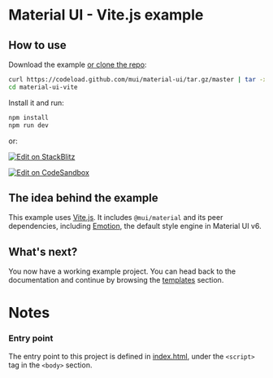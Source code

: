 # Material UI - Vite.js example

## How to use

Download the example [or clone the repo](https://github.com/mui/material-ui):

<!-- #default-branch-switch -->

```bash
curl https://codeload.github.com/mui/material-ui/tar.gz/master | tar -xz --strip=2 material-ui-master/examples/material-ui-vite
cd material-ui-vite
```

Install it and run:

```bash
npm install
npm run dev
```

or:

<!-- #default-branch-switch -->

[![Edit on StackBlitz](https://developer.stackblitz.com/img/open_in_stackblitz.svg)](https://stackblitz.com/github/mui/material-ui/tree/master/examples/material-ui-vite)

[![Edit on CodeSandbox](https://codesandbox.io/static/img/play-codesandbox.svg)](https://codesandbox.io/p/sandbox/github/mui/material-ui/tree/master/examples/material-ui-vite)

## The idea behind the example

This example uses [Vite.js](https://github.com/vitejs/vite).
It includes `@mui/material` and its peer dependencies, including [Emotion](https://emotion.sh/docs/introduction), the default style engine in Material UI v6.

## What's next?

<!-- #default-branch-switch -->

You now have a working example project.
You can head back to the documentation and continue by browsing the [templates](https://mui.com/material-ui/getting-started/templates/) section.

# Notes

### Entry point

The entry point to this project is defined in [index.html](./index.html), under the `<script>` tag in the `<body>` section.
